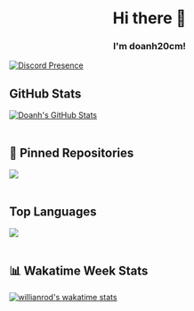 # <div align="center">Hi there 👋</div>  

### <div align="center">I'm doanh20cm!</div> 

[![Discord Presence](https://lanyard.cnrad.dev/api/562681394422087680)](https://discord.com/users/562681394422087680)

## GitHub Stats

<a href="https://github.com/doanh20cm">
  <img align="center" src="https://github-readme-stats.vercel.app/api?username=doanh20cm&show_icons=true&line_height=27&count_private=true&bg_color=30,e96443,904e95&title_color=fff&text_color=fff&theme=radical" alt="Doanh's GitHub Stats" />
</a>

<br>
<br>

## 📌 Pinned Repositories


<a href="https://github.com/doanh20cm/CNPM">
  <img align="center" src="https://github-readme-stats.vercel.app/api/pin/?username=doanh20cm&repo=CNPM&theme=radical&bg_color=30,e96443,904e95&title_color=fff&text_color=fff" />

</a>


<br>
<br>

## Top Languages


<a href="https://github.com/doanh20cm">
  <img align="center" src="https://github-readme-stats.vercel.app/api/top-langs/?username=doanh20cm&langs_count=5&theme=radical&bg_color=30,e96443,904e95&title_color=fff&text_color=fff" />
</a>

<br>
<br>

## 📊 Wakatime Week Stats


[![willianrod's wakatime stats](https://github-readme-stats.vercel.app/api/wakatime?username=doanh20cm&theme=radical&bg_color=30,e96443,904e95&title_color=fff&text_color=fff)](https://github.com/anuraghazra/github-readme-stats)
